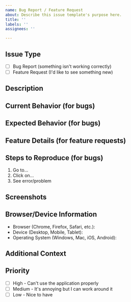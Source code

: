 ```yaml
---
name: Bug Report / Feature Request
about: Describe this issue template's purpose here.
title: ''
labels: ''
assignees: ''

---
```


## Issue Type
<!-- Please check one -->
- [ ] Bug Report (something isn't working correctly)
- [ ] Feature Request (I'd like to see something new)

## Description
<!-- Please describe the issue or feature in your own words -->

## Current Behavior (for bugs)
<!-- What's happening now that seems wrong? -->

## Expected Behavior (for bugs)
<!-- What should happen instead? -->

## Feature Details (for feature requests)
<!-- What would you like to see added or changed? -->

## Steps to Reproduce (for bugs)
<!-- How can someone else see this problem? -->
1. Go to...
2. Click on...
3. See error/problem

## Screenshots
<!-- If possible, add screenshots to help explain the issue -->
<!-- Drag and drop images here or paste them -->

## Browser/Device Information
<!-- This helps us fix browser-specific issues -->
- Browser (Chrome, Firefox, Safari, etc.):
- Device (Desktop, Mobile, Tablet):
- Operating System (Windows, Mac, iOS, Android):

## Additional Context
<!-- Any other information that might be helpful -->

## Priority
<!-- How important is this to you? -->
- [ ] High - Can't use the application properly
- [ ] Medium - It's annoying but I can work around it
- [ ] Low - Nice to have
